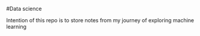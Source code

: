 #Data science

Intention of this repo is to store notes from my journey of exploring machine learning